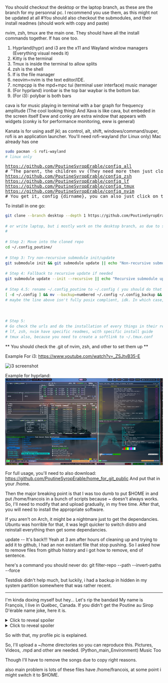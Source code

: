 You should checkout the desktop or the laptop branch, as these are the branch for my personnal pc.
I recommend you use them, as this might not be updated at all
#You should also checkout the submodules, and their install readmes (should work with copy and paste)

nvim, zsh, tmux are the main one. They should have all the install commands together.
lf has one too.

1. Hyprland(hypr) and i3 are the x11 and Wayland window managers (Everything visual needs it)
2. Kitty is the terminal
3. Tmux is inside the terminal to allow splits
4. zsh is the shell
5. lf is the file manager
6. neovim=nvim is the text editor/IDE.
7. ncmpcpp is the mpd+mpc tui (terminal user interface) music manager
8. (For hyprland)
   ironbar is the top bar
   waybar is the bottom bar.
9. (For i3):
   polybar is both bars

cava is for music playing in terminal with a bar graph for frequency amplitude (The cool looking thing)
And Xava is like cava, but embeded in the screen itself
Eww and conky are extra window that appears with widgets (conky is for performance monitoring, eww is general)

Kanata is for using asdf jkl; as control, alt, shift, windows/command/super,
rofi is an application launcher. You'll need rofi-wayland (for Linux only)
Mac already has one

```bash
sudo pacman -S rofi-wayland
# linux only

```

<pre>
<a href="https://github.com/PoutineSyropErable/config_all">https://github.com/PoutineSyropErable/config_all</a>
# ^The parent, the children vv (They need more then just cloning to setup them up. go check their readmes. )
<a href="https://github.com/PoutineSyropErable/config_zsh">https://github.com/PoutineSyropErable/config_zsh</a>
<a href="https://github.com/PoutineSyropErable/config_lf">https://github.com/PoutineSyropErable/config_lf</a>
<a href="https://github.com/PoutineSyropErable/config_tmux">https://github.com/PoutineSyropErable/config_tmux</a>
<a href="https://github.com/PoutineSyropErable/config_nvim">https://github.com/PoutineSyropErable/config_nvim</a>
# You get it, config_{dirname}, you can also just click on the dir that are submodules (The blue ones on github) and you'll be moved there
</pre>

To install in one go:

```bash
git clone --branch desktop --depth 1 https://github.com/PoutineSyropErable/config_all ~/.config_poutine/

# or write laptop, but i mostly work on the desktop branch, as due to submodules, those who need can be branched themselves.
#

# Step 2: Move into the cloned repo
cd ~/.config_poutine/

# Step 3: Try non-recursive submodule init/update
git submodule init && git submodule update || echo "Non-recursive submodule update failed"

# Step 4: Fallback to recursive update if needed
git submodule update --init --recursive || echo "Recursive submodule update failed"

# Step 4.5: rename ~/.config_poutine to ~/.config ( you should do that one yourself. But, it shouldn't fuck things up)
[ -d ~/.config ] && mv --backup=numbered ~/.config ~/.config_backup && mv ~/.config_poutine ~/.config
# maybe the line above isn't fully posix complient, idk. In which case, idc, just rename your old config to not nuke it



# Step 5:
# Go check the urls and do the installation of every things in their readme.
# lf, zsh, nvim have specific readmes, with specific install guide
# tmux also, because you need to create a softlink to ~/.tmux.conf
```

** You should check the .git of nvim, zsh, and other to set them up **

Example For i3:
https://www.youtube.com/watch?v=_ZSJtvB35-E

![i3 screenshot](https://github.com/PoutineSyropErable/home_for_git_public/raw/master/Pictures/Screenshot.png)

Example for hyprland:
![Hyprland Screenshot](https://github.com/PoutineSyropErable/config_hypr/raw/master/Hyprland%20look.png)

For full usage, you'll need to also download:
https://github.com/PoutineSyropErable/home_for_git_public
And put that in your /home.

Then the major breaking point is that I was too dumb to put $HOME in and put /home/francois in a bunch of scripts because ~ doesn't always works. So, I'll need to modify that and upload gradually, in my free time. After that, you will need to
install the appropriate software.

If you aren't on Arch, it might be a nightmare just to get the dependancies. Ubuntu was horrible for that, it was legit quicker to switch distro and reinstall everything then get some dependancies.

update -- It's back!!!
Yeah at 3 am after hours of cleaning up and trying to add it to github, I had an non existant file that stop pushing. So I asked how to remove files from github history and i got how to remove, end of sentence.

here's a command you should never do: git filter-repo --path <path-to-remove> --invert-paths --force

Testdisk didn't help much, but luckily, i had a backup in hidden in my system partition somewhere that was rather recent.

---

I'm kinda doxing myself but hey... Let's rip the bandaid
My name is François, I live in Québec, Canada. If you didn't get the Poutine au Sirop D'érable name joke, here it is.

<details>
  <summary>Click to reveal spoiler</summary>
So basically I wanted people to know I speak french, more precisly Canadian French but there's a running gag that those who put QC in their username didn't pass highschool. I mean, imagine if 10% had USA in their username... So I went and mixed all the local stereotypes.

it's like an american called "Gun wielding bald Eagle", british->"Tea drinking coloniser", Australian->"Inverted Jailed Kangouroos".

</details>

<details>
  <summary>Click to reveal spoiler</summary>
https://en.wikipedia.org/wiki/Poutine
https://fr.wikipedia.org/wiki/Sirop_d%27%C3%A9rable
https://en.wikipedia.org/wiki/Flag_of_Quebec
</details>

So with that, my profile pic is explained.

So, I'll upload a ~/home directories so you can reproduce this.
Pictures, Videos, .mpd and other are needed. (Python_main_Environment)
Music Too

Though I'll have to remove the songs due to copy right reasons.

also main problem is lots of these files have /home/francois, at some point i might switch it to $HOME.

